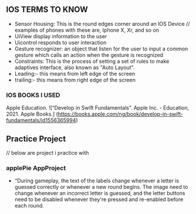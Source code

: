 ## IOS TERMS TO KNOW

-   Sensor Housing: This is the round edges corner around an IOS Device
    // examples of phones with these are, Iphone X, Xr, and so on
- UiView display information to the user
- Uicontrol responds to user interaction
- Gesture recognizer: an object that listen for the user to input a common gesture which calls an action when the gesture is recognized
- Constraints: This is the process of setting a set of rules to make adaptives interface, also known as "Auto Layout".
- Leading:- this means from left edge of the screen
- trailing:- this means from right edge of the screen

### IOS BOOKS I USED
Apple Education. ![“Develop in Swift Fundamentals”. Apple Inc. - Education, 2021. Apple Books.] (https://books.apple.com/ng/book/develop-in-swift-fundamentals/id1556365994)
## Practice Project
// below are project i practice with
### applePie AppProject
- “During gameplay, the text of the labels change whenever a letter is guessed correctly or whenever a new round begins. The image need to change whenever an incorrect letter is guessed, and the letter buttons need to be disabled whenever they're pressed and re-enabled before each round.

